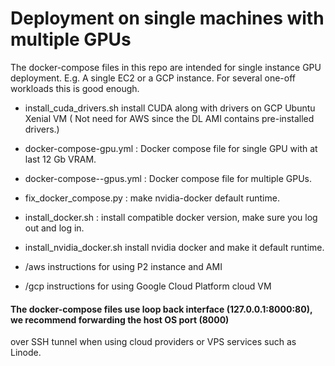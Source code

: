 # Deployment on single machines with multiple GPUs

The docker-compose files in this repo are intended for single instance GPU deployment. 
E.g. A single EC2 or a GCP instance. For several one-off workloads this is good enough.

- install_cuda_drivers.sh install CUDA along with drivers on GCP Ubuntu Xenial VM ( Not need for AWS since the DL AMI contains pre-installed drivers.)

- docker-compose-gpu.yml : Docker compose file for single GPU with at last 12 Gb VRAM.

- docker-compose-<n>-gpus.yml : Docker compose file for multiple GPUs.

- fix_docker_compose.py : make nvidia-docker default runtime.

- install_docker.sh :  install compatible docker version, make sure you log out and log in.

- install_nvidia_docker.sh install nvidia docker and make it default runtime.

- /aws instructions for using P2 instance and AMI

- /gcp instructions for using Google Cloud Platform cloud VM

#### The docker-compose files use loop back interface (127.0.0.1:8000:80), we recommend forwarding the host OS port (8000)
over SSH tunnel when using cloud providers or VPS services such as Linode.
